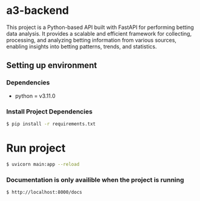 # a3-backend

This project is a Python-based API built with FastAPI for performing betting data analysis. It provides a scalable and efficient framework for collecting, processing, and analyzing betting information from various sources, enabling insights into betting patterns, trends, and statistics.

## Setting up environment

### Dependencies

- python = v3.11.0

### Install Project Dependencies

```bash
$ pip install -r requirements.txt
```

# Run project

```bash
$ uvicorn main:app --reload
```

### Documentation is only availible when the project is running 

```bash
$ http://localhost:8000/docs
```
